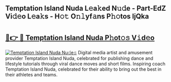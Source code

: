 ## Temptation Island Nuda L𝚎a𝚔ed N𝚞𝚍e - Part-EdZ Vi𝚍𝚎o L𝚎a𝚔s - H𝚘𝚝 O𝚗𝚕yf𝚊ns P𝚑𝚘tos ljQka

# <h2><a href="http://kf1p1qu.oniu.top/?m=Temptation+Island+Nuda">🔗👉 🔴 Temptation Island Nuda P𝚑ot𝚘𝚜 V𝚒d𝚎o</a></h2>

[![Temptation Island Nuda Nu𝚍e𝚜](https://i.imgur.com/0qMVB7G.gif)](http://kf1p1qu.oniu.top/?m=Temptation+Island+Nuda)
Digital media artist and amusement provider Temptation Island Nuda, celebrated for publishing dance and lifestyle tutorials through viral dance moves and short films. Inspiring coach Temptation Island Nuda, celebrated for their ability to bring out the best in their athletes and teams.  
